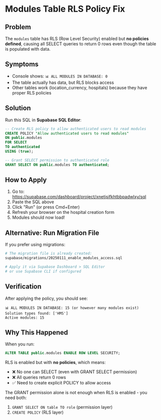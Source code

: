 # Modules Table RLS Policy Fix

## Problem

The `modules` table has RLS (Row Level Security) enabled but **no policies defined**, causing all SELECT queries to return 0 rows even though the table is populated with data.

## Symptoms

- Console shows: `📊 ALL MODULES IN DATABASE: 0`
- The table actually has data, but RLS blocks access
- Other tables work (location_currency, hospitals) because they have proper RLS policies

## Solution

Run this SQL in **Supabase SQL Editor**:

```sql
-- Create RLS policy to allow authenticated users to read modules
CREATE POLICY "Allow authenticated users to read modules"
ON public.modules
FOR SELECT
TO authenticated
USING (true);

-- Grant SELECT permission to authenticated role
GRANT SELECT ON public.modules TO authenticated;
```

## How to Apply

1. Go to: https://supabase.com/dashboard/project/xnetjsifkhtbbpadwlxy/sql
2. Paste the SQL above
3. Click "Run" (or press Cmd+Enter)
4. Refresh your browser on the hospital creation form
5. Modules should now load!

## Alternative: Run Migration File

If you prefer using migrations:

```bash
# The migration file is already created:
supabase/migrations/20250111_enable_modules_access.sql

# Apply it via Supabase Dashboard > SQL Editor
# or use Supabase CLI if configured
```

## Verification

After applying the policy, you should see:

```
📊 ALL MODULES IN DATABASE: 15 (or however many modules exist)
Solution types found: ['HMS']
Active modules: 15
```

## Why This Happened

When you run:

```sql
ALTER TABLE public.modules ENABLE ROW LEVEL SECURITY;
```

RLS is enabled but with **no policies**, which means:

- ❌ No one can SELECT (even with GRANT SELECT permission)
- ❌ All queries return 0 rows
- ✅ Need to create explicit POLICY to allow access

The GRANT permission alone is not enough when RLS is enabled - you need both:

1. `GRANT SELECT ON table TO role` (permission layer)
2. `CREATE POLICY` (RLS layer)
